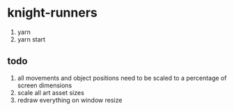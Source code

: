 # knight-runners

1. yarn
2. yarn start

## todo
1. all movements and object positions need to be scaled to a percentage of screen dimensions
2. scale all art asset sizes
3. redraw everything on window resize